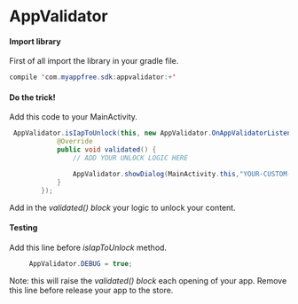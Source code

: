 # AppValidator

#### Import library

First of all import the library in your gradle file.
```java
compile 'com.myappfree.sdk:appvalidator:+'
```

#### Do the trick!

Add this code to your MainActivity.
```java
 AppValidator.isIapToUnlock(this, new AppValidator.OnAppValidatorListener() {
            @Override
            public void validated() {
                // ADD YOUR UNLOCK LOGIC HERE

                AppValidator.showDialog(MainActivity.this,"YOUR-CUSTOM-MESSAGE");
            }
        });
```

Add in the *validated() block* your logic to unlock your content.

#### Testing
Add this line before *isIapToUnlock* method.

```java
     AppValidator.DEBUG = true;
```

Note: this will raise the *validated() block* each opening of your app. Remove this line before release your app to the store.

